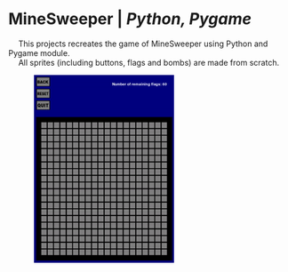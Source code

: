 # MineSweeper | _Python, Pygame_

&emsp; This projects recreates the game of MineSweeper using Python and Pygame module. <br />
&emsp; All sprites (including buttons, flags and bombs) are made from scratch. <br />

&emsp;&emsp;&emsp; ![](https://github.com/Razvan48/MineSweeper-in-Python/blob/main/MineSweeperDemo.gif)

